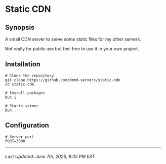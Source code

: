 # Static CDN

## Synopsis

A small CDN server to serve some static files for my other servers.

Not really for public use but feel free to use it in your own project.

## Installation

```
# Clone the repository
git clone https://github.com/dmmd-servers/static-cdn
cd static-cdn

# Install packages
bun i

# Starts server
bun .
```

## Configuration

```.env
# Server port
PORT=3000
```

---

###### Last Updated: June 7th, 2025, 8:05 PM EST.

